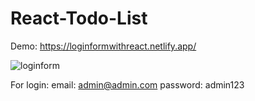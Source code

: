# React-Todo-List
Demo: https://loginformwithreact.netlify.app/

![loginform](https://user-images.githubusercontent.com/81578763/169155250-91ea71c9-d870-48d3-842b-ed519e0a7d50.gif)

For login:
email: admin@admin.com
password: admin123

